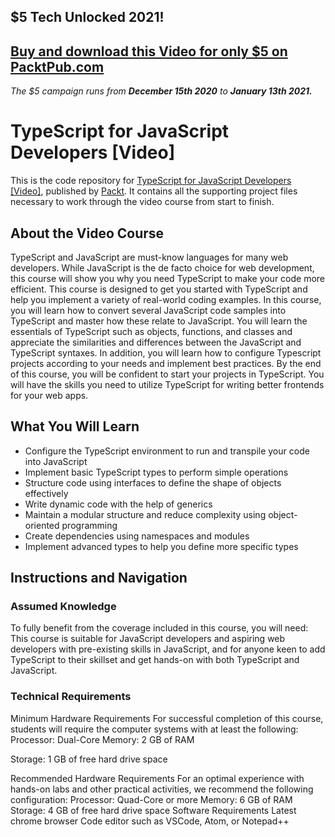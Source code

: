 ## $5 Tech Unlocked 2021!
[Buy and download this Video for only $5 on PacktPub.com](https://www.packtpub.com/product/typescript-for-javascript-developers-video/9781838821876)
-----
*The $5 campaign         runs from __December 15th 2020__ to __January 13th 2021.__*

# TypeScript for JavaScript Developers [Video]
This is the code repository for [TypeScript for JavaScript Developers	 [Video]](https://www.packtpub.com/web-development/typescript-for-javascript-developers-video), published by [Packt](https://www.packtpub.com/?utm_source=github). It contains all the supporting project files necessary to work through the video course from start to finish.
## About the Video Course
TypeScript and JavaScript are must-know languages for many web developers. While JavaScript is the de facto choice for web development, this course will show you why you need TypeScript to make your code more efficient.
This course is designed to get you started with TypeScript and help you implement a variety of real-world coding examples. In this course, you will learn how to convert several JavaScript code samples into TypeScript and master how these relate to JavaScript. You will learn the essentials of TypeScript such as objects, functions, and classes and appreciate the similarities and differences between the JavaScript and TypeScript syntaxes. In addition, you will learn how to configure Typescript projects according to your needs and implement best practices.
By the end of this course, you will be confident to start your projects in TypeScript. You will have the skills you need to utilize TypeScript for writing better frontends for your web apps.


<H2>What You Will Learn</H2>
<DIV class=book-info-will-learn-text>
<UL>
<LI>Configure the TypeScript environment to run and transpile your code into JavaScript
<LI>Implement basic TypeScript types to perform simple operations
<LI>Structure code using interfaces to define the shape of objects effectively
<LI>Write dynamic code with the help of generics
<LI>Maintain a modular structure and reduce complexity using object-oriented programming
<LI>Create dependencies using namespaces and modules 
<LI>Implement advanced types to help you define more specific types </LI></UL></DIV>

## Instructions and Navigation
### Assumed Knowledge
To fully benefit from the coverage included in this course, you will need:<br/>
This course is suitable for JavaScript developers and aspiring web developers with pre-existing skills in JavaScript, and for anyone keen to add TypeScript to their skillset and get hands-on with both TypeScript and JavaScript.	

### Technical Requirements
Minimum Hardware Requirements
For successful completion of this course, students will require the computer systems with at least the following:
Processor: Dual-Core
Memory: 2 GB of RAM 

Storage: 1 GB of free hard drive space

Recommended Hardware Requirements
For an optimal experience with hands-on labs and other practical activities, we recommend the following configuration:
Processor: Quad-Core or more
Memory: 6 GB of RAM
Storage: 4 GB of free hard drive space
Software Requirements
Latest chrome browser
Code editor such as VSCode, Atom, or Notepad++



